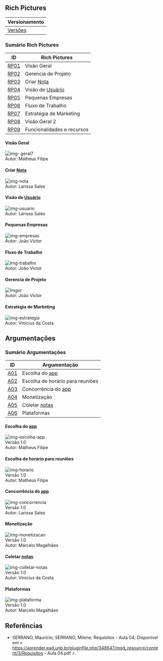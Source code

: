

## Rich Pictures 


|Versionamento|
|-------|
|[Versões](https://requisitos-2018-2-evernote.github.io/Evernote/Pre-Rastreabilidade-versões) |


### Sumário Rich Pictures

| ID | Rich Pictures |
|----|------|
| [RP01](https://requisitos-2018-2-evernote.github.io/Evernote/Pre-Rastreabilidade/#visao-geral) | Visão Geral |
| [RP02](https://requisitos-2018-2-evernote.github.io/Evernote/Pre-Rastreabilidade/#Gerencia-de-Projeto) | Gerencia de Projeto |
| [RP03](https://requisitos-2018-2-evernote.github.io/Evernote/Pre-Rastreabilidade/#criar-nota) | Criar [Nota](https://requisitos-2018-2-evernote.github.io/Evernote/Modelagem/#nota) |
| [RP04](https://requisitos-2018-2-evernote.github.io/Evernote/Pre-Rastreabilidade/#visao-de-usuario) | Visão de [Usuário](https://requisitos-2018-2-evernote.github.io/Evernote/Modelagem/#usuario) |
| [RP05](https://requisitos-2018-2-evernote.github.io/Evernote/Pre-Rastreabilidade/#pequenas-empresas) | Pequenas Empresas |
| [RP06](https://requisitos-2018-2-evernote.github.io/Evernote/Pre-Rastreabilidade/#fluxo-de-trabalho) | Fluxo de Trabalho |
| [RP07](https://requisitos-2018-2-evernote.github.io/Evernote/Pre-Rastreabilidade/#estrategia-de-marketing) | Estratégia de Marketing |
| [RP08](https://requisitos-2018-2-evernote.github.io/Evernote/Pre-Rastreabilidade/#visao-geral-2) | Visão Geral 2 |
| [RP09](https://requisitos-2018-2-evernote.github.io/Evernote/Pre-Rastreabilidade/#funcionalidades-e-recursos) | Funcionalidades e recursos |


#### Visão Geral


![img- geral7](https://i.imgur.com/FTEbY1r.png)  
Autor: Matheus Filipe

#### Criar [Nota](https://requisitos-2018-2-evernote.github.io/Evernote/Modelagem/#nota)
![img-nota](https://i.imgur.com/hlg0A52.jpg)  
Autor: Larissa Sales

#### Visão de [Usuário](https://requisitos-2018-2-evernote.github.io/Evernote/Modelagem/#usuario)
![img-usuario](https://i.imgur.com/meMKqdW.png)  
Autor: Larissa Sales

#### Pequenas Empresas
![img-empresas](https://i.imgur.com/0Acz1pW.png)  
Autor: João Victor

#### Fluxo de Trabalho
![img-trabalho](https://i.imgur.com/IT3rbkp.png)  
Autor: João Victor

#### Gerencia de Projeto 
![Imgur](https://i.imgur.com/xG0exrC.jpg)  
Autor: João Victor

#### Estratégia de Marketing
![img-estrategia](https://i.imgur.com/bxVk8xA.jpg)  
Autor: Vinícius da Costa

## Argumentações

### Sumário Argumentações

| ID | Argumentação |
|----|------|
| [A01](https://requisitos-2018-2-evernote.github.io/Evernote/Pre-Rastreabilidade/#escolha-do-app) | Escolha do [app](https://requisitos-2018-2-evernote.github.io/Evernote/Modelagem/#aplicacao) |
| [A02](https://requisitos-2018-2-evernote.github.io/Evernote/Pre-Rastreabilidade/#escolha-de-horario-para-reunioes) | Escolha de horário para reuniões |
| [A03](https://requisitos-2018-2-evernote.github.io/Evernote/Pre-Rastreabilidade/#concorrencia-do-app) | Concorrência do [app](https://requisitos-2018-2-evernote.github.io/Evernote/Modelagem/#aplicacao) |
| [A04](https://requisitos-2018-2-evernote.github.io/Evernote/Pre-Rastreabilidade/#monetizacao) | Monetização |
| [A05](https://requisitos-2018-2-evernote.github.io/Evernote/Pre-Rastreabilidade/#coletar-notas) | Coletar [notas](https://requisitos-2018-2-evernote.github.io/Evernote/Modelagem/#nota) |
| [A06](https://requisitos-2018-2-evernote.github.io/Evernote/Pre-Rastreabilidade/#plataformas) | Plataformas |


#### Escolha do [app](https://requisitos-2018-2-evernote.github.io/Evernote/Modelagem/#aplicacao)
![img-escolha-app](https://i.imgur.com/9TZdzhW.png)  
Versão 1.0  
Autor: Matheus Filipe

#### Escolha de horário para reuniões
![img-horario](https://i.imgur.com/ej1RfzS.png)  
Versão 1.0  
Autor: Matheus Filipe

#### Concorrência do [app](https://requisitos-2018-2-evernote.github.io/Evernote/Modelagem/#aplicacao)
![img-concorrencia](https://i.imgur.com/GkpJSVi.png)  
Versão 1.0  
Autor: Larissa Sales

#### Monetização
![img-monetizacao](https://i.imgur.com/vspLN9l.png)  
Versão 1.0  
Autor: Marcelo Magalhães

#### Coletar [notas](https://requisitos-2018-2-evernote.github.io/Evernote/Modelagem/#nota)
![img-colletar-notas](https://i.imgur.com/ClPAwfQ.jpg)  
Versão 1.0  
Autor: Vinícius da Costa

#### Plataformas
![img-plataforma](https://imgur.com/VaZO1Mc.png)  
Versão 1.0  
Autor: Marcelo Magalhães

## Referências

 * SERRANO, Maurício; SERRANO, Milene; Requisitos - Aula 04; Disponível em < https://aprender.ead.unb.br/pluginfile.php/348647/mod_resource/content/3/Requisitos - Aula 04.pdf >.
